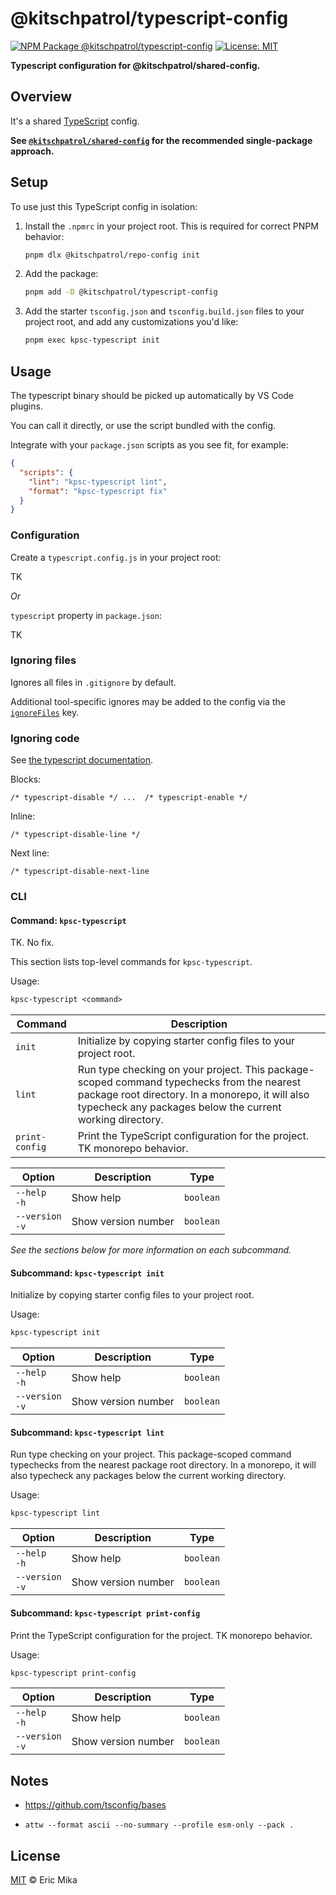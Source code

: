 <!--+ Warning: Content inside HTML comment blocks was generated by mdat and may be overwritten. +-->

<!-- title -->

# @kitschpatrol/typescript-config

<!-- /title -->

<!-- badges -->

[![NPM Package @kitschpatrol/typescript-config](https://img.shields.io/npm/v/@kitschpatrol/typescript-config.svg)](https://npmjs.com/package/@kitschpatrol/typescript-config)
[![License: MIT](https://img.shields.io/badge/License-MIT-yellow.svg)](https://opensource.org/licenses/MIT)

<!-- /badges -->

<!-- description -->

**Typescript configuration for @kitschpatrol/shared-config.**

<!-- /description -->

## Overview

It's a shared [TypeScript](https://www.typescriptlang.org/) config.

**See [`@kitschpatrol/shared-config`](https://www.npmjs.com/package/@kitschpatrol/shared-config) for the recommended single-package approach.**

## Setup

To use just this TypeScript config in isolation:

1. Install the `.npmrc` in your project root. This is required for correct PNPM behavior:

   ```sh
   pnpm dlx @kitschpatrol/repo-config init
   ```

2. Add the package:

   ```sh
   pnpm add -D @kitschpatrol/typescript-config
   ```

3. Add the starter `tsconfig.json` and `tsconfig.build.json` files to your project root, and add any customizations you'd like:

   ```sh
   pnpm exec kpsc-typescript init
   ```

## Usage

The typescript binary should be picked up automatically by VS Code plugins.

You can call it directly, or use the script bundled with the config.

Integrate with your `package.json` scripts as you see fit, for example:

```json
{
  "scripts": {
    "lint": "kpsc-typescript lint",
    "format": "kpsc-typescript fix"
  }
}
```

### Configuration

Create a `typescript.config.js` in your project root:

TK

_Or_

`typescript` property in `package.json`:

TK

### Ignoring files

Ignores all files in `.gitignore` by default.

Additional tool-specific ignores may be added to the config via the [`ignoreFiles`](https://typescript.io/user-guide/configure#ignorefiles) key.

### Ignoring code

See [the typescript documentation](https://typescript.io/user-guide/ignore-code).

Blocks:

`/* typescript-disable */ ...  /* typescript-enable */`

Inline:

`/* typescript-disable-line */`

Next line:

`/* typescript-disable-next-line`

### CLI

<!-- cli-help -->

#### Command: `kpsc-typescript`

TK. No fix.

This section lists top-level commands for `kpsc-typescript`.

Usage:

```txt
kpsc-typescript <command>
```

| Command        | Description                                                                                                                                                                                                |
| -------------- | ---------------------------------------------------------------------------------------------------------------------------------------------------------------------------------------------------------- |
| `init`         | Initialize by copying starter config files to your project root.                                                                                                                                           |
| `lint`         | Run type checking on your project. This package-scoped command typechecks from the nearest package root directory. In a monorepo, it will also typecheck any packages below the current working directory. |
| `print-config` | Print the TypeScript configuration for the project. TK monorepo behavior.                                                                                                                                  |

| Option              | Description         | Type      |
| ------------------- | ------------------- | --------- |
| `--help`<br>`-h`    | Show help           | `boolean` |
| `--version`<br>`-v` | Show version number | `boolean` |

_See the sections below for more information on each subcommand._

#### Subcommand: `kpsc-typescript init`

Initialize by copying starter config files to your project root.

Usage:

```txt
kpsc-typescript init
```

| Option              | Description         | Type      |
| ------------------- | ------------------- | --------- |
| `--help`<br>`-h`    | Show help           | `boolean` |
| `--version`<br>`-v` | Show version number | `boolean` |

#### Subcommand: `kpsc-typescript lint`

Run type checking on your project. This package-scoped command typechecks from the nearest package root directory. In a monorepo, it will also typecheck any packages below the current working directory.

Usage:

```txt
kpsc-typescript lint
```

| Option              | Description         | Type      |
| ------------------- | ------------------- | --------- |
| `--help`<br>`-h`    | Show help           | `boolean` |
| `--version`<br>`-v` | Show version number | `boolean` |

#### Subcommand: `kpsc-typescript print-config`

Print the TypeScript configuration for the project. TK monorepo behavior.

Usage:

```txt
kpsc-typescript print-config
```

| Option              | Description         | Type      |
| ------------------- | ------------------- | --------- |
| `--help`<br>`-h`    | Show help           | `boolean` |
| `--version`<br>`-v` | Show version number | `boolean` |

<!-- /cli-help -->

## Notes

- <https://github.com/tsconfig/bases>

- `attw --format ascii --no-summary --profile esm-only --pack .`

<!-- license -->

## License

[MIT](license.txt) © Eric Mika

<!-- /license -->
